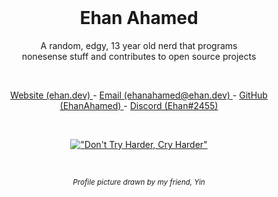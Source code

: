 <br />
<h1 align="center"> Ehan Ahamed </h1>
<p align="center"> A random, edgy, 13 year old nerd that programs <br /> nonesense stuff and contributes to open source projects </p>
<br />
<p align="center"> <a href="https://ehan.dev/"> Website (ehan.dev) </a> - <a href="mailto:ehanahamed@ehan.dev?"> Email (ehanahamed@ehan.dev) </a> - <a href="https://github.com/EhanAhamed/"> GitHub (EhanAhamed) </a> - <a href="https://discord.com/users/951982294787301436"> Discord (Ehan#2455) </a> </p>

<br />
<div align="center">

[!["Don't Try Harder, Cry Harder"](https://quotes-github-readme-git-fork-ehanahamed-master-piyushsuthar.vercel.app/api?type=horizontal&theme=dracula&myquote=Don%27t%20Try%20Harder%2c%20Cry%20Harder&author=Ehan%20Ahamed)](#)

</div>
<br />
<p align="center"> <sub> <i> Profile picture drawn by my friend, Yin </i> </sub> </p>
<br />
